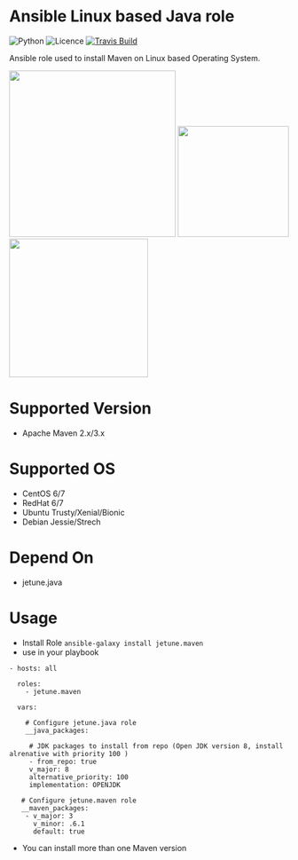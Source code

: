 # Ansible Linux based Java role

![Python](https://img.shields.io/pypi/pyversions/testinfra.svg?style=flat)
![Licence](https://img.shields.io/github/license/kube-cloud/ansible-role-maven.svg?style=flat)
[![Travis Build](https://img.shields.io/travis/kube-cloud/ansible-role-maven.svg?style=flat)](https://travis-ci.com/kube-cloud/ansible-role-maven)

Ansible role used to install Maven on Linux based Operating System.

<a href="https://www.kube-cloud.com/"><img width="300" src="https://kube-cloud.com/images/branding/logo/kubecloud-logo-single_writing_horizontal_color_300x112px.png" /></a>
<a href="https://www.redhat.com/fr/technologies/management/ansible"><img width="200" src="https://getvectorlogo.com/wp-content/uploads/2019/01/red-hat-ansible-vector-logo.png" /></a>
<a href="https://maven.apache.org/"><img width="250" src="https://upload.wikimedia.org/wikipedia/commons/thumb/0/0b/Maven_logo.svg/1280px-Maven_logo.svg.png" /></a>

# Supported Version

* Apache Maven 2.x/3.x

# Supported OS

* CentOS 6/7
* RedHat 6/7
* Ubuntu Trusty/Xenial/Bionic
* Debian Jessie/Strech

# Depend On

* jetune.java

# Usage

* Install Role ``` ansible-galaxy install jetune.maven ```
* use in your playbook
```
- hosts: all

  roles:
    - jetune.maven

  vars:
    
    # Configure jetune.java role
	__java_packages:

 	 # JDK packages to install from repo (Open JDK version 8, install alrenative with priority 100 )
 	 - from_repo: true
 	 v_major: 8
 	 alternative_priority: 100
 	 implementation: OPENJDK
 	
   # Configure jetune.maven role 
   __maven_packages:
    - v_major: 3
      v_minor: .6.1
      default: true

```

* You can install more than one Maven version
